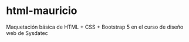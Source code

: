 # html-mauricio
Maquetación básica de HTML + CSS + Bootstrap 5 en el curso de diseño web de Sysdatec
